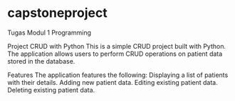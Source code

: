 # capstoneproject
Tugas Modul 1 Programming 

Project CRUD with Python
This is a simple CRUD project built with Python. The application allows users to perform CRUD operations on patient data stored in the database.


Features
The application features the following:
Displaying a list of patients with their details.
Adding new patient data.
Editing existing patient data.
Deleting existing patient data.
